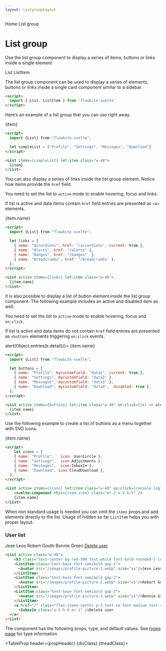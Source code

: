 ```yaml
---
layout: listgroupLayout
---
```


<script>
  import Htwo from '../utils/Htwo.svelte'
  import ExampleDiv from '../utils/ExampleDiv.svelte'
  import GitHubSource from '../utils/GitHubSource.svelte'
  import CompoDescription from '../utils/CompoDescription.svelte'
  import TableProp from '../utils/TableProp.svelte'
  import TableDefaultRow from '../utils/TableDefaultRow.svelte'
  import { Avatar, List, ListItem, Breadcrumb, BreadcrumbItem } from '$lib'
  import {
    Adjustments,
    UserCircle,
    InboxIn,
    CloudDownload,
    Home
  } from "svelte-heros";
  import componentProps from '../props/List.json'
  // Props table
	let propHeader = ['Name', 'Type', 'Default']

	let divClass='w-full relative overflow-x-auto shadow-md sm:rounded-lg py-4'
  let theadClass ='text-xs text-gray-700 uppercase bg-gray-50 dark:bg-gray-700 dark:text-white'

  let simpleList = ["Profile", "Settings", "Messages", "Download"]

  let links = [
    { name: "Accordions", href: "/accordions", current: true },
    { name: "Alerts", href: "/alerts" },
    { name: "Badges", href: "/badges"  },
    { name: "Breadcrumbs", href: "/breadcrumbs" },
  ];

  let buttons = [
    { name: "Profile", mycustomfield: "data1", current: true },
    { name: "Settings", mycustomfield: "data2" },
    { name: "Messages", mycustomfield: "data3" },
    { name: "Download", mycustomfield: "data4",  disabled: true },
  ];

  let icons = [
    { name: "Profile",   icon: UserCircle },
    { name: "Settings",  icon:Adjustments },
    { name: "Messages",  icon:InboxIn },
    { name: "Download", icon:CloudDownload },
  ];
</script>

<Breadcrumb>
  <BreadcrumbItem href="/" icon={Home} variation="solid">Home</BreadcrumbItem>
  <BreadcrumbItem href="/footer">List group</BreadcrumbItem>
</Breadcrumb>

<h1 class="text-3xl w-full dark:text-white pt-8 pb-4">List group</h1>

<CompoDescription>Use the list group component to display a series of items, buttons or links inside a single element</CompoDescription>

<ExampleDiv>
<GitHubSource href="list-group/List.svelte">List</GitHubSource>
<GitHubSource href="list-group/LisListItemt.svelte">ListItem</GitHubSource>
</ExampleDiv>

The list group component can be used to display a series of elements, buttons or links inside a single card component similar to a sidebar.

<Htwo label="Setup" />

```html
<script>
  import { List, ListItem } from 'flowbite-svelte'
</script>
```

<Htwo label="Default list group" />

Here’s an example of a list group that you can use right away.

<ExampleDiv>
  <List items={simpleList} let:item class="w-48">
    {item}
  </List>
</ExampleDiv>

```html
<script>
  import {List} from "flowbite-svelte";

  let simpleList = ["Profile", "Settings", "Messages", "Download"]
</script>

<List items={simpleList} let:item class="w-48">
  {item}
</List>
```

<Htwo label="List group with links" />

You can also display a series of links inside the list group element. Notice how items provide the `href` field.

You need to set the list to `active` mode to enable hovering, focus and links.

If list is active and data items contain `href` field entries are presented as `<a>` elements.

<ExampleDiv>
  <List active items={links} let:item class="w-48">
    {item.name}
  </List>
</ExampleDiv>

```html
<script>
  import {List} from "flowbite-svelte";

  let links = [
    { name: "Accordions", href: "/accordions", current: true },
    { name: "Alerts", href: "/alerts" },
    { name: "Badges", href: "/badges"  },
    { name: "Breadcrumbs", href: "/breadcrumbs" },
  ];
</script>

<List active items={links} let:item class="w-48">
  {item.name}
</List>
```

<Htwo label="List group with buttons" />

It is also possible to display a list of button element inside the list group component. The following example includes an active and disabled item as well.

You need to set the list to `active` mode to enable hovering, focus and `on:click`.

If list is active and data items do not contain `href` field entries are presented as `<button>` elements triggering `on:click` events.

<ExampleDiv>
  <List active items={buttons} let:item class="w-48" on:click={(e) => alert(Object.entries(e.detail))}>
    {item.name}
  </List>
</ExampleDiv>

```html
<script>
  import {List} from "flowbite-svelte";

  let buttons = [
    { name: "Profile", mycustomfield: "data1", current: true },
    { name: "Settings", mycustomfield: "data2" },
    { name: "Messages", mycustomfield: "data3" },
    { name: "Download", mycustomfield: "data4",  disabled: true },
  ];
</script>

<List active items={buttons} let:item class="w-48" on:click={(e) => alert(Object.entries(e.detail))}>
  {item.name}
</List>
```

<Htwo label="List group with icons" />

Use the following example to create a list of buttons as a menu together with SVG icons.

<ExampleDiv>
  <List active items={icons} let:item class="w-48" on:click={console.log}>
      <svelte:component this={item.icon} class="mr-2 w-5 h-5" />
      {item.name}
  </List>
</ExampleDiv>

```html
<script>
    let icons = [
    { name: "Profile",   icon: UserCircle },
    { name: "Settings",  icon:Adjustments },
    { name: "Messages",  icon:InboxIn },
    { name: "Download", icon:CloudDownload },
  ];
</script>

<List active items={icons} let:item class="w-48" on:click={console.log}>
    <svelte:component this={item.icon} class="mr-2 w-5 h-5" />
    {item.name}
</List>
```

<Htwo label="Advanced" />

When non standard usage is needed you can omit the `items` props and add elements directly to the list.
Usage of hidden so far `ListItem` helps you with proper layout.

<ExampleDiv>
  <List active class="w-48">
      <h3 class="text-center bg-red-500 text-white font-bold rounded-t-lg">User list</h3>
      <ListItem class="text-base font-semibold gap-2">
        <Avatar src="/images/profile-picture-1.webp" size="xs"/>Jese Leos
      </ListItem>
      <ListItem class="text-base font-semibold gap-2">
        <Avatar src="/images/profile-picture-2.webp" size="xs"/>Robert Gouth
      </ListItem>
      <ListItem class="text-base font-semibold gap-2">
        <Avatar src="/images/profile-picture-3.webp" size="xs"/>Bonnie Green
      </ListItem>
      <a href="/" class="flex items-center p-3 text-sm font-medium text-red-600 bg-gray-50 hover:bg-gray-100 dark:bg-gray-700 dark:hover:bg-gray-600 dark:text-red-500 hover:underline rounded-b-lg">
        <InboxIn class="w-5 h-5 mr-1" />Delete user
    </a>
  </List>
</ExampleDiv>

```html
<List active class="w-48">
    <h3 class="text-center bg-red-500 text-white font-bold rounded-t-lg">User list</h3>
    <ListItem class="text-base font-semibold gap-2">
      <Avatar src="/images/profile-picture-1.webp" size="xs"/>Jese Leos
    </ListItem>
    <ListItem class="text-base font-semibold gap-2">
      <Avatar src="/images/profile-picture-2.webp" size="xs"/>Robert Gouth
    </ListItem>
    <ListItem class="text-base font-semibold gap-2">
      <Avatar src="/images/profile-picture-3.webp" size="xs"/>Bonnie Green
    </ListItem>
    <a href="/" class="flex items-center p-3 text-sm font-medium text-red-600 bg-gray-50 hover:bg-gray-100 dark:bg-gray-700 dark:hover:bg-gray-600 dark:text-red-500 hover:underline rounded-b-lg">
      <InboxIn class="w-5 h-5 mr-1" />Delete user
  </a>
</List>
```

<Htwo label="Props" />

<p>The component has the following props, type, and default values. See <a href="/pages/types">types 
 page</a> for type information.</p>

<TableProp header={propHeader} {divClass} {theadClass}>
  <TableDefaultRow items={componentProps.props} rowState='hover' />
</TableProp>
